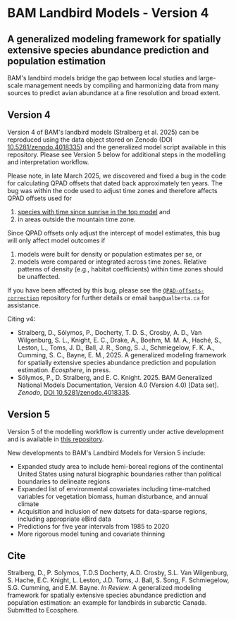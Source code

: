 # BAM Landbird Models - Version 4

## A generalized modeling framework for spatially extensive species abundance prediction and population estimation

BAM's landbird models bridge the gap between local studies and large-scale management needs by compiling and harmonizing data from many sources to predict avian abundance at a fine resolution and broad extent.

## Version 4

Version 4 of BAM's landbird models (Stralberg et al. 2025) can be reproduced using the data object stored on Zenodo (DOI [10.5281/zenodo.4018335](https://doi.org/10.5281/zenodo.4018335)) and the generalized model script available in this repository. Please see Version 5 below for additional steps in the modelling and interpretation workflow.

Please note, in late March 2025, we discovered and fixed a bug in the code for calculating QPAD offsets that dated back approximately ten years. The bug was within the code used to adjust time zones and therefore affects QPAD offsets used for

1. [species with time since sunrise in the top model](https://github.com/borealbirds/QPAD-offsets-correction/blob/main/qpad_tssr_species.csv) and
2. in areas outside the mountain time zone.

Since QPAD offsets only adjust the intercept of model estimates, this bug will only affect model outcomes if

1. models were built for density or population estimates per se, or
2. models were compared or integrated across time zones. Relative patterns of density (e.g., habitat coefficients) within time zones should be unaffected.

If you have been affected by this bug, please see the [`QPAD-offsets-correction`](https://github.com/borealbirds/QPAD-offsets-correction) repository for further details or email `bamp@ualberta.ca` for assistance.

Citing v4:

- Stralberg, D., Sólymos, P., Docherty, T. D. S., Crosby, A. D., Van Wilgenburg, S. L., Knight, E. C., Drake, A., Boehm, M. M. A., Haché, S., Leston, L., Toms, J. D., Ball, J. R., Song, S. J., Schmiegelow, F. K. A., Cumming, S. C., Bayne, E. M., 2025. A generalized modeling framework for spatially extensive species abundance prediction and population estimation. _Ecosphere_, in press.
- Sólymos, P., D. Stralberg, and E. C. Knight. 2025. BAM Generalized National Models Documentation, Version 4.0 (Version 4.0) [Data set]. _Zenodo_, [DOI 10.5281/zenodo.4018335](https://doi.org/10.5281/zenodo.4018335).


## Version 5

Version 5 of the modelling workflow is currently under active development and is available in [this repository](https://github.com/borealbirds/LandbirdModelsV5).

New developments to BAM's Landbird Models for Version 5 include:

* Expanded study area to include hemi-boreal regions of the continental United States using natural biographic boundaries rather than political boundaries to delineate regions
* Expanded list of environmental covariates including time-matched variables for vegetation biomass, human disturbance, and annual climate
* Acquisition and inclusion of new datsets for data-sparse regions, including appropriate eBird data
* Predictions for five year intervals from 1985 to 2020
* More rigorous model tuning and covariate thinning

## Cite
Stralberg, D., P. Solymos, T.D.S Docherty, A.D. Crosby, S.L. Van Wilgenburg, S. Hache, E.C. Knight, L. Leston, J.D. Toms, J. Ball, S. Song, F. Schmiegelow, S.G. Cumming, and E.M. Bayne. *In Review*. A generalized modeling framework for spatially extensive species abundance prediction and population estimation: an example for landbirds in subarctic Canada. Submitted to Ecosphere.
